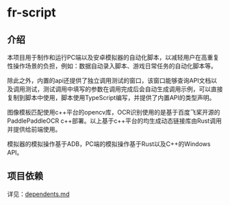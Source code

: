 # fr-script

## 介绍

本项目用于制作和运行PC端以及安卓模拟器的自动化脚本，以减轻用户在高重复性操作场景的负担，例如：数据自动录入脚本、游戏日常任务的自动化脚本等。

除此之外，内置的api还提供了独立调用测试的窗口，该窗口能够查询API文档以及调用测试，测试调用中填写的参数在调用完成后会自动生成调用示例，可以直接复制到脚本中使用，脚本使用TypeScript编写，并提供了内置API的类型声明。

图像模板匹配使用c++平台的opencv库，OCR识别使用的是基于百度飞桨开源的PaddlePaddleOCR c++部署。以上基于c++平台的均生成动态链接库由Rust调用并提供给前端使用。

模拟器的模拟操作基于ADB，PC端的模拟操作基于Rust以及C++的Windows API。

## 项目依赖

详见：[dependents.md](./docs/dependents.md)

